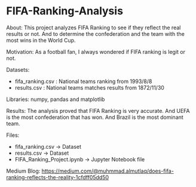 # FIFA-Ranking-Analysis

About:
This project analyzes FIFA Ranking to see if they reflect the real results or not. And to determine the confederation and the team with the most wins in the World Cup.

Motivation:
As a football fan, I always wondered if FIFA ranking is legit or not.

Datasets:
- fifa_ranking.csv : National teams ranking from 1993/8/8
- results.csv : National teams matches results from 1872/11/30

Libraries:
numpy, pandas and matplotlib

Results:
The analysis proved that FIFA Ranking is very accurate. And UEFA is the most confederation that has won. And Brazil is the most dominant team.

Files:
- fifa_ranking.csv -> Dataset
- results.csv -> Dataset
- FIFA_Ranking_Project.ipynb -> Jupyter Notebook file

Medium Blog: https://medium.com/@muhmmad.almutlaq/does-fifa-ranking-reflects-the-reality-1cfdff05dd50
